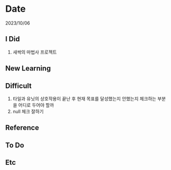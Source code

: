 # Date
2023/10/06
## I Did
1. 새싹의 마법사 프로젝트
## New Learning
## Difficult
1. 타일과 유닛의 상호작용이 끝난 후 현재 목표를 달성했는지 안했는지 체크하는 부분을 어디로 두어야 할까
2. null 체크 잘하기 
## Reference
## To Do
## Etc

